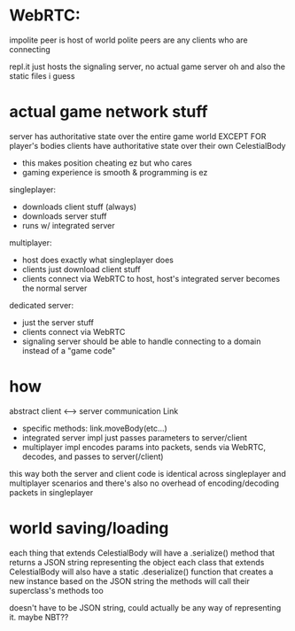 # WebRTC:
impolite peer is host of world
polite peers are any clients who are connecting

repl.it just hosts the signaling server, no actual game server
  oh and also the static files i guess


# actual game network stuff
server has authoritative state over the entire game world EXCEPT FOR player's bodies
clients have authoritative state over their own CelestialBody
- this makes position cheating ez but who cares
- gaming experience is smooth & programming is ez


singleplayer:
  - downloads client stuff (always)
  - downloads server stuff
  - runs w/ integrated server

multiplayer:
  - host does exactly what singleplayer does
  - clients just download client stuff
  - clients connect via WebRTC to host, host's integrated server becomes the normal server

dedicated server:
  - just the server stuff
  - clients connect via WebRTC
  - signaling server should be able to handle connecting to a domain instead of a "game code"


# how
abstract client <--> server communication Link
- specific methods: link.moveBody(etc...)
- integrated server impl just passes parameters to server/client
- multiplayer impl encodes params into packets, sends via WebRTC, decodes, and passes to server(/client)

this way both the server and client code is identical across singleplayer and multiplayer scenarios
and there's also no overhead of encoding/decoding packets in singleplayer


# world saving/loading
each thing that extends CelestialBody will have a .serialize() method that returns a JSON string
representing the object
each class that extends CelestialBody will also have a static .deserialize() function that creates
a new instance based on the JSON string
the methods will call their superclass's methods too

doesn't have to be JSON string, could actually be any way of representing it. maybe NBT??
